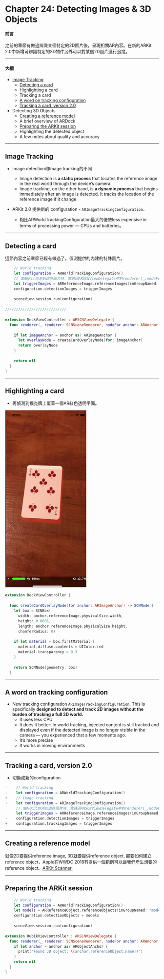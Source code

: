# Chapter 24: Detecting Images & 3D Objects

#### 前言

之前的章節有做過辨識某個特定的2D圖片後，呈現相關AR內容。在新的ARKit 2.0中新增可辨識特定的3D物件另外可以對某個2D圖片進行追蹤。

------

#### 大綱

- [Image Tracking](#1)
  - [Detecting a card](#2)
  - [Highlighting a card](#3)
  - Tracking a card
  - [A word on tracking configuration](#4)
  - [Tracking a card, version 2.0](#5)
- Detecting 3D Objects
  - [Creating a reference model](#6)
  - A brief overview of ARDock
  - [Preparing the ARKit session](#7)
  - Highlighting the detected object
  - A few notes about quality and accuracy


------

<h2 id="1">Image Tracking</h2>

- Image detection和Image tracking的不同

  - Image detection is **a static process** that locates the reference image in the real world through the device’s camera.
  - Image tracking, on the other hand, is **a dynamic process** that begins immediately after an image is detected. It tracks the location of the reference image if it change

- ARKit 2.0 提供新的 configuration - `ARImageTrackingConfiguration.` 

  - 相比ARWorldTrackingConfiguration最大的優勢less expensive in terms of processing power — CPUs and batteries。

    

------



<h2 id="2">Detecting a card</h2>

這節內容之前章節已經有做過了。偵測提供的內建的特殊圖片。

```swift
    // World tracking
    let configuration = ARWorldTrackingConfiguration()
    // 當ARKit偵測到這些圖片時，會透過ARSCNViewDelegate中的renderer(_:nodeFor:)回傳ARImageAnchor
    let triggerImages = ARReferenceImage.referenceImages(inGroupNamed: "deck", bundle: nil)!
    configuration.detectionImages = triggerImages

    sceneView.session.run(configuration)

////////////////////////////

extension DeckViewController : ARSCNViewDelegate {
  func renderer(_ renderer: SCNSceneRenderer, nodeFor anchor: ARAnchor) -> SCNNode? {

    if let imageAnchor = anchor as? ARImageAnchor {
      let overlayNode = createCardOverlayNode(for: imageAnchor)
      return overlayNode
    }

    return nil
  }
}
```



------



<h2 id="3">Highlighting a card</h2>

- 再偵測到撲克牌上覆蓋一個AR紅色透明平面。

![](../.gitbook/assets/186.png)

```swift
extension DeckViewController {

  func createCardOverlayNode(for anchor: ARImageAnchor) -> SCNNode {
    let box = SCNBox(
      width: anchor.referenceImage.physicalSize.width,
      height: 0.0001,
      length: anchor.referenceImage.physicalSize.height,
      chamferRadius: 0)

    if let material = box.firstMaterial {
      material.diffuse.contents = UIColor.red
      material.transparency = 0.3
    }

    return SCNNode(geometry: box)
  }

```



------



<h2 id="4">A word on tracking configuration</h2>

- New tracking configuration `ARImageTrackingConfiguration`. This is specifically **designed to detect and track 2D images without the burden of tracking a full 3D world.** 
  - It uses less CPU
  - It does it better: In world tracking, injected content is still tracked and displayed even if the detected image is no longer visible in the camera — you experienced that a few moments ago.
  - It’s more precise
  - It works in moving environments

------



<h2 id="5">Tracking a card, version 2.0</h2>

- 切換成新的configuration

```Swift
-    // World tracking
-    let configuration = ARWorldTrackingConfiguration()
+    // Image tracking
+    let configuration = ARImageTrackingConfiguration()
     // 當ARKit偵測到這些圖片時，會透過ARSCNViewDelegate中的renderer(_:nodeFor:)回傳ARImageAnchor
     let triggerImages = ARReferenceImage.referenceImages(inGroupNamed: "deck", bundle: nil)!
-    configuration.detectionImages = triggerImages
+    configuration.trackingImages = triggerImages
```

------



<h2 id="6">Creating a reference model</h2>

就像2D要提供reference image, 3D就要提供reference object, 那要如何建立reference object，Apple在WWDC 2018有提供一個範例可以讓我們產生想要的reference object。[ARKit Scanner](apple.co/2CGWZgy)。

------



<h2 id="7">Preparing the ARKit session</h2>

```swift
    // World tracking
    let configuration = ARWorldTrackingConfiguration()
    let models = ARReferenceObject.referenceObjects(inGroupNamed: "models", bundle: nil)!
    configuration.detectionObjects = models

    sceneView.session.run(configuration)

extension RubikViewController : ARSCNViewDelegate {
  func renderer(_ renderer: SCNSceneRenderer, nodeFor anchor: ARAnchor) -> SCNNode? {
    if let anchor = anchor as? ARObjectAnchor {
      print("Found 3D object: \(anchor.referenceObject.name!)")
    }
    return nil
  }
}
```

